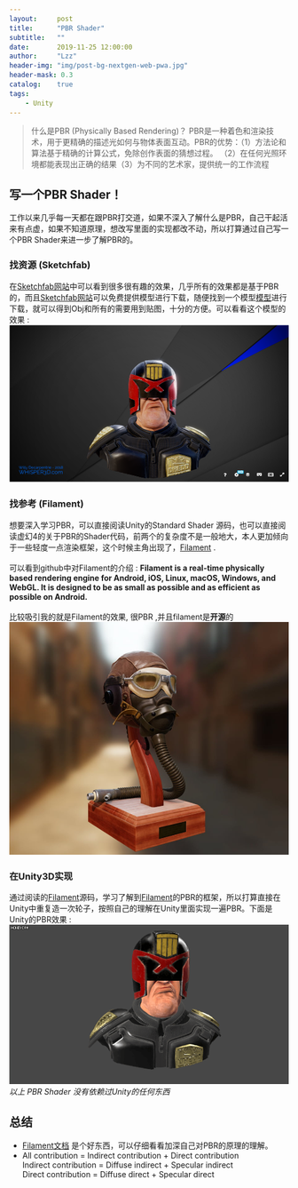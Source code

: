 ```yaml
---
layout:     post
title:      "PBR Shader"
subtitle:   ""
date:       2019-11-25 12:00:00
author:     "Lzz"
header-img: "img/post-bg-nextgen-web-pwa.jpg"
header-mask: 0.3
catalog:    true
tags:
    - Unity
---
```



> 什么是PBR (Physically Based Rendering)？
  PBR是一种着色和渲染技术，用于更精确的描述光如何与物体表面互动。PBR的优势：（1）方法论和算法基于精确的计算公式，免除创作表面的猜想过程。
（2）在任何光照环境都能表现出正确的结果（3）为不同的艺术家，提供统一的工作流程



## 写一个PBR Shader！
工作以来几乎每一天都在跟PBR打交道，如果不深入了解什么是PBR，自己干起活来有点虚，如果不知道原理，想改写里面的实现都改不动，所以打算通过自己写一个PBR Shader来进一步了解PBR的。

### 找资源 (Sketchfab)
在[Sketchfab网站](https://sketchfab.com/feed)中可以看到很多很有趣的效果，几乎所有的效果都是基于PBR的，而且[Sketchfab网站](https://sketchfab.com/feed)可以免费提供模型进行下载，随便找到一个模型[模型](https://sketchfab.com/3d-models/dredd-74a05141476d4f6f8ebf83d9636923c5)进行下载，就可以得到Obj和所有的需要用到贴图，十分的方便。可以看看这个模型的效果 :![](/img/PBR-1/1.png)

### 找参考 (Filament)
想要深入学习PBR，可以直接阅读Unity的Standard Shader 源码，也可以直接阅读虚幻4的关于PBR的Shader代码，前两个的复杂度不是一般地大，本人更加倾向于一些轻度一点渲染框架，这个时候主角出现了，[Filament](https://github.com/google/filament) .  
<br>
可以看到github中对Filament的介绍 : **Filament is a real-time physically based rendering engine for Android, iOS, Linux, macOS, Windows, and WebGL. It is designed to be as small as possible and as efficient as possible on Android.**  
<br>
比较吸引我的就是Filament的效果, 很PBR ,并且filament是**开源**的
![](/img/PBR-1/2.jpg)


### 在Unity3D实现
通过阅读的[Filament](https://github.com/google/filament)源码，学习了解到[Filament](https://github.com/google/filament)的PBR的框架，所以打算直接在Unity中重复造一次轮子，按照自己的理解在Unity里面实现一遍PBR。下面是Unity的PBR效果 :  
![](/img/PBR-1/4.gif)  
*以上 PBR Shader 没有依赖过Unity的任何东西*


## 总结
- [Filament文档](https://google.github.io/filament/Filament.html) 是个好东西，可以仔细看看加深自己对PBR的原理的理解。
- All contribution = Indirect contribution + Direct contribution  
  Indirect contribution = Diffuse indirect + Specular indirect  
  Direct contribution = Diffuse direct + Specular direct  
  

